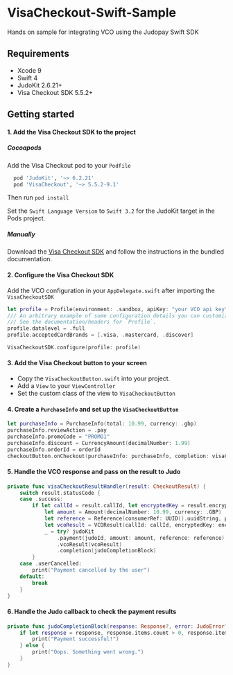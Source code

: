 # VisaCheckout-Swift-Sample
Hands on sample for integrating VCO using the Judopay Swift SDK

## Requirements
- Xcode 9
- Swift 4
- JudoKit 2.6.21+
- Visa Checkout SDK 5.5.2+

## Getting started

#### 1. Add the Visa Checkout SDK to the project
##### Cocoapods
Add the Visa Checkout pod to your `Podfile`

```ruby
  pod 'JudoKit', '~> 6.2.21'
  pod 'VisaCheckout', '~> 5.5.2-9.1'
```

Then run `pod install`

Set the `Swift Language Version` to `Swift 3.2` for the JudoKit target in the Pods project.

##### Manually
Download the [Visa Checkout SDK](https://developer.visa.com/capabilities/visa_checkout/docs#adding_visa_checkout_to_a_mobile_application) and follow the instructions in the bundled documentation.

#### 2. Configure the Visa Checkout SDK
Add the VCO configuration in your `AppDelegate.swift` after importing the `VisaCheckoutSDK`

```swift
let profile = Profile(environment: .sandbox, apiKey: "your VCO api key")
/// An arbitrary example of some configuration details you can customize.
/// See the documentation/headers for `Profile`.
profile.datalevel = .full
profile.acceptedCardBrands = [.visa, .mastercard, .discover]

VisaCheckoutSDK.configure(profile: profile)

```

#### 3. Add the Visa Checkout button to your screen
- Copy the `VisaCheckoutButton.swift` into your project.
- Add a `View` to your `ViewController`
- Set the custom class of the view to `VisaCheckoutButton`

#### 4. Create a `PurchaseInfo` and set up the `VisaCheckoutButton`

```swift
let purchaseInfo = PurchaseInfo(total: 10.99, currency: .gbp)
purchaseInfo.reviewAction = .pay
purchaseInfo.promoCode = "PROMO1"
purchaseInfo.discount = CurrencyAmount(decimalNumber: 1.99)
purchaseInfo.orderId = orderId
checkoutButton.onCheckout(purchaseInfo: purchaseInfo, completion: visaCheckoutResultHandler)
```

#### 5. Handle the VCO response and pass on the result to Judo

```swift
private func visaCheckoutResultHandler(result: CheckoutResult) {
    switch result.statusCode {
    case .success:
        if let callId = result.callId, let encryptedKey = result.encryptedKey, let encryptedPaymentData = result.encryptedPaymentData {
            let amount = Amount(decimalNumber: 10.99, currency: .GBP)
            let reference = Reference(consumerRef: UUID().uuidString, paymentRef: orderId)
            let vcoResult = VCOResult(callId: callId, encryptedKey: encryptedKey, encryptedPaymentData: encryptedPaymentData)
            _ = try? judoKit
                .payment(judoId, amount: amount, reference: reference)
                .vcoResult(vcoResult)
                .completion(judoCompletionBlock)
        }
    case .userCancelled:
        print("Payment cancelled by the user")
    default:
        break
    }
}
```

#### 6. Handle the Judo callback to check the payment results

```swift
private func judoCompletionBlock(response: Response?, error: JudoError?) {
    if let response = response, response.items.count > 0, response.items[0].result == .Success {
        print("Payment successful!")
    } else {
        print("Oops. Something went wrong.")
    }
}
```
